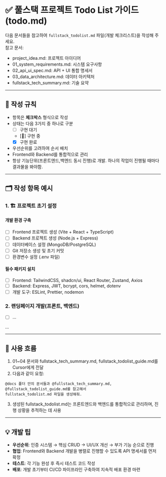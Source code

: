 # ✅ 풀스택 프로젝트 Todo List 가이드 (todo.md)

다음 문서들을 참고하여 `fullstack_todolist.md` 파일(개발 체크리스트)을 작성해 주세요.  
참고 문서:

- project_idea.md: 프로젝트 아이디어
- 01_system_requirements.md: 시스템 요구사항
- 02_api_ui_spec.md: API + UI 통합 명세서
- 03_data_architecture.md: 데이터 아키텍처
- fullstack_tech_summary.md: 기술 요약

---

## 📌 작성 규칙

- 항목은 **체크박스** 형식으로 작성
- 상태는 다음 3가지 중 하나로 구분
  - [ ] 구현 대기
  - [🔄] 구현 중
  - [x] 구현 완료
- 우선순위를 고려하여 순서 배치
- Frontend와 Backend를 통합적으로 관리
- 항상 기능단위(프론트엔드,백엔드 동시 진행)로 개발. 하나의 작업이 진행될 때마다 결과물을 봐야함.
---

## 🗂 작성 항목 예시

### 1. 🏗️ 프로젝트 초기 설정

#### 개발 환경 구축
- [ ] Frontend 프로젝트 생성 (Vite + React + TypeScript)
- [ ] Backend 프로젝트 생성 (Node.js + Express)
- [ ] 데이터베이스 설정 (MongoDB/PostgreSQL)
- [ ] Git 저장소 생성 및 초기 커밋
- [ ] 환경변수 설정 (.env 파일)

#### 필수 패키지 설치
- [ ] Frontend: TailwindCSS, shadcn/ui, React Router, Zustand, Axios
- [ ] Backend: Express, JWT, bcrypt, cors, helmet, dotenv
- [ ] 개발 도구: ESLint, Prettier, nodemon

### 2. 랜딩페이지 개발(프론트, 백엔드)
- [ ] ...

...


---

## 🔁 사용 흐름

1. 01~04 문서와 fullstack_tech_summary.md, fullstack_todolist_guide.md를 Cursor에게 전달
2. 다음과 같이 요청:

```
@docs 폴더 안의 문서들과 @fullstack_tech_summary.md, @fullstack_todolist_guide.md를 참고해서
fullstack_todolist.md 파일을 생성해줘.
```

3. 생성된 fullstack_todolist.md는 프론트엔드와 백엔드를 통합적으로 관리하며, 진행 상황을 추적하는 데 사용

---

## 💡 개발 팁

- **우선순위**: 인증 시스템 → 핵심 CRUD → UI/UX 개선 → 부가 기능 순으로 진행
- **협업**: Frontend와 Backend 개발을 병렬로 진행할 수 있도록 API 명세서를 먼저 확정
- **테스트**: 각 기능 완성 후 즉시 테스트 코드 작성
- **배포**: 개발 초기부터 CI/CD 파이프라인 구축하여 지속적 배포 환경 마련 